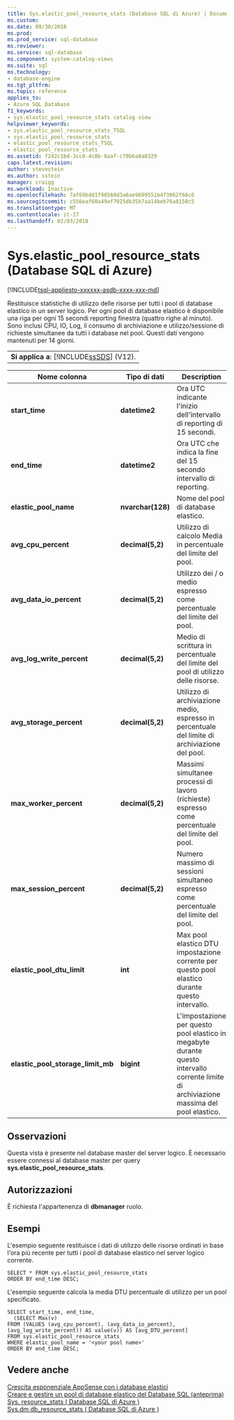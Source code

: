 ```yaml
---
title: Sys.elastic_pool_resource_stats (Database SQL di Azure) | Documenti Microsoft
ms.custom: 
ms.date: 09/30/2016
ms.prod: 
ms.prod_service: sql-database
ms.reviewer: 
ms.service: sql-database
ms.component: system-catalog-views
ms.suite: sql
ms.technology:
- database-engine
ms.tgt_pltfrm: 
ms.topic: reference
applies_to:
- Azure SQL Database
f1_keywords:
- sys.elastic_pool_resource_stats catalog view
helpviewer_keywords:
- sys.elastic_pool_resource_stats_TSQL
- sys.elastic_pool_resource_stats
- elastic_pool_resource_stats_TSQL
- elastic_pool_resource_stats
ms.assetid: f242c1bd-3cc8-4c8b-8aaf-c79b6a8a0329
caps.latest.revision: 
author: stevestein
ms.author: sstein
manager: craigg
ms.workload: Inactive
ms.openlocfilehash: 7af69bdd1f98560d3a6ae9699551b4f3062f68c6
ms.sourcegitcommit: c556eaf60a49af7025db35b7aa14beb76a8158c5
ms.translationtype: MT
ms.contentlocale: it-IT
ms.lasthandoff: 02/03/2018
---
```

# <a name="syselasticpoolresourcestats-azure-sql-database"></a>Sys.elastic_pool_resource_stats (Database SQL di Azure)
[!INCLUDE[tsql-appliesto-xxxxxx-asdb-xxxx-xxx-md](../../includes/tsql-appliesto-xxxxxx-asdb-xxxx-xxx-md.md)]

  Restituisce statistiche di utilizzo delle risorse per tutti i pool di database elastico in un server logico. Per ogni pool di database elastico è disponibile una riga per ogni 15 secondi reporting finestra (quattro righe al minuto). Sono inclusi CPU, IO, Log, il consumo di archiviazione e utilizzo/sessione di richieste simultanee da tutti i database nel pool. Questi dati vengono mantenuti per 14 giorni. 
  
||  
|-|  
|**Si applica a**: [!INCLUDE[ssSDS](../../includes/sssds-md.md)] (V12).|  
  
|Nome colonna|Tipo di dati|Description|  
|-----------------|---------------|-----------------|  
|**start_time**|**datetime2**|Ora UTC indicante l'inizio dell'intervallo di reporting di 15 secondi.|  
|**end_time**|**datetime2**|Ora UTC che indica la fine del 15 secondo intervallo di reporting.|  
|**elastic_pool_name**|**nvarchar(128)**|Nome del pool di database elastico.|  
|**avg_cpu_percent**|**decimal(5,2)**|Utilizzo di calcolo Media in percentuale del limite del pool.|  
|**avg_data_io_percent**|**decimal(5,2)**|Utilizzo dei / o medio espresso come percentuale del limite del pool.|  
|**avg_log_write_percent**|**decimal(5,2)**|Medio di scrittura in percentuale del limite del pool di utilizzo delle risorse.|  
|**avg_storage_percent**|**decimal(5,2)**|Utilizzo di archiviazione medio, espresso in percentuale del limite di archiviazione del pool.|  
|**max_worker_percent**|**decimal(5,2)**|Massimi simultanee processi di lavoro (richieste) espresso come percentuale del limite del pool.|  
|**max_session_percent**|**decimal(5,2)**|Numero massimo di sessioni simultaneo espresso come percentuale del limite del pool.|  
|**elastic_pool_dtu_limit**|**int**|Max pool elastico DTU impostazione corrente per questo pool elastico durante questo intervallo.|  
|**elastic_pool_storage_limit_mb**|**bigint**|L'impostazione per questo pool elastico in megabyte durante questo intervallo corrente limite di archiviazione massima del pool elastico.|  
  
## <a name="remarks"></a>Osservazioni  
 Questa vista è presente nel database master del server logico. È necessario essere connessi al database master per query **sys.elastic_pool_resource_stats**.  
  
## <a name="permissions"></a>Autorizzazioni  
 È richiesta l'appartenenza di **dbmanager** ruolo.  
  
## <a name="examples"></a>Esempi  
 L'esempio seguente restituisce i dati di utilizzo delle risorse ordinati in base l'ora più recente per tutti i pool di database elastico nel server logico corrente.  
  
```  
SELECT * FROM sys.elastic_pool_resource_stats   
ORDER BY end_time DESC;  
```  
  
 L'esempio seguente calcola la media DTU percentuale di utilizzo per un pool specificato.  
  
```  
SELECT start_time, end_time,      
  (SELECT Max(v)      
FROM (VALUES (avg_cpu_percent), (avg_data_io_percent), (avg_log_write_percent)) AS value(v)) AS [avg_DTU_percent]    
FROM sys.elastic_pool_resource_stats   
WHERE elastic_pool_name = '<your pool name>'   
ORDER BY end_time DESC;  
```  
  
## <a name="see-also"></a>Vedere anche  
 [Crescita esponenziale AppSense con i database elastici](https://azure.microsoft.com/documentation/articles/sql-database-elastic-pool/)   
 [Creare e gestire un pool di database elastico del Database SQL (anteprima)](https://azure.microsoft.com/documentation/articles/sql-database-elastic-pool-portal/)   
 [Sys. resource_stats &#40; Database SQL di Azure &#41;](../../relational-databases/system-catalog-views/sys-resource-stats-azure-sql-database.md)   
 [Sys.dm db_resource_stats &#40; Database SQL di Azure &#41;](../../relational-databases/system-dynamic-management-views/sys-dm-db-resource-stats-azure-sql-database.md)  
  
  
